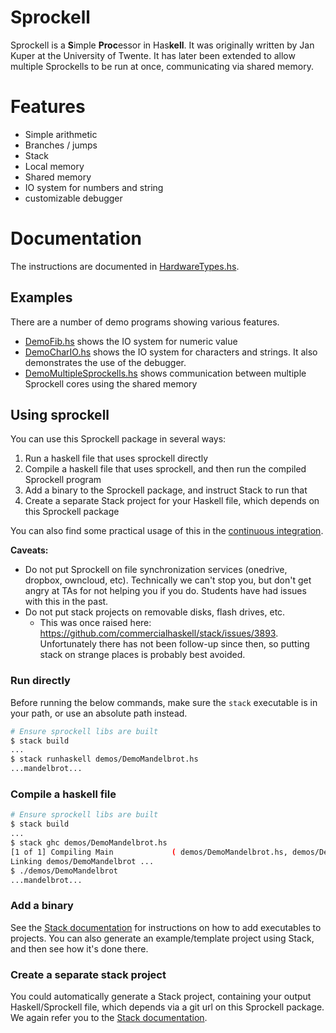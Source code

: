 # Sprockell
Sprockell is a **S**imple **Proc**essor in Has**kell**. It was originally written by Jan Kuper at the University of Twente. It has later been extended to allow multiple Sprockells to be run at once, communicating via shared memory.

# Features
* Simple arithmetic
* Branches / jumps
* Stack
* Local memory
* Shared memory
* IO system for numbers and string
* customizable debugger

# Documentation
The instructions are documented in [HardwareTypes.hs].

## Examples
There are a number of demo programs showing various features.
* [DemoFib.hs] shows the IO system for numeric value
* [DemoCharIO.hs] shows the IO system for characters and strings.
  It also demonstrates the use of the debugger.
* [DemoMultipleSprockells.hs]
 shows communication between multiple Sprockell cores using the shared memory

## Using sprockell

You can use this Sprockell package in several ways:

1. Run a haskell file that uses sprockell directly
2. Compile a haskell file that uses sprockell, and then run the compiled Sprockell program
3. Add a binary to the Sprockell package, and instruct Stack to run that
4. Create a separate Stack project for your Haskell file, which depends on this Sprockell package

You can also find some practical usage of this in the [continuous integration](./runDemos.sh).

**Caveats:**

- Do not put Sprockell on file synchronization services (onedrive, dropbox, owncloud, etc). Technically we can't stop you, but don't get angry at TAs for not helping you if you do. Students have had issues with this in the past.
- Do not put stack projects on removable disks, flash drives, etc.
    - This was once raised here: <https://github.com/commercialhaskell/stack/issues/3893>. Unfortunately there has not been follow-up since then, so putting stack on strange places is probably best avoided.

### Run directly

Before running the below commands, make sure the `stack` executable is in your path, or use an absolute path instead.

```bash
# Ensure sprockell libs are built
$ stack build
...
$ stack runhaskell demos/DemoMandelbrot.hs
...mandelbrot...
```

### Compile a haskell file

```bash
# Ensure sprockell libs are built
$ stack build
...
$ stack ghc demos/DemoMandelbrot.hs
[1 of 1] Compiling Main             ( demos/DemoMandelbrot.hs, demos/DemoMandelbrot.o )
Linking demos/DemoMandelbrot ...
$ ./demos/DemoMandelbrot
...mandelbrot...
```

### Add a binary

See the [Stack documentation] for instructions on how to add executables to projects. You can also generate an example/template project using Stack, and then see how it's done there.

### Create a separate stack project

You could automatically generate a Stack project, containing your output Haskell/Sprockell file, which depends via a git url on this Sprockell package. We again refer you to the [Stack documentation].

[HardwareTypes.hs]: src/Sprockell/HardwareTypes.hs#L115
[DemoFib.hs]: demos/fib/DemoFib.hs
[DemoCharIO.hs]: demos/char-io/DemoCharIO.hs
[DemoMultipleSprockells.hs]: demos/multiple-sprockells/DemoMultipleSprockells.hs
[Stack documentation]: https://docs.haskellstack.org/en/stable/README/
